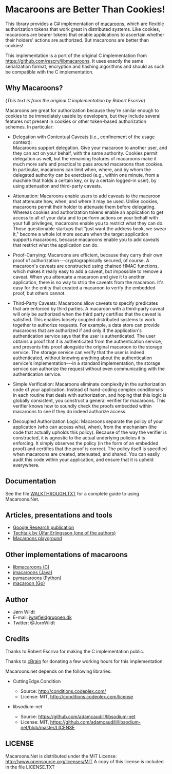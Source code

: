 # Macaroons are Better Than Cookies!

This library provides a C# implementation of [macaroons](http://research.google.com/pubs/pub41892.html), 
which are flexible authorization tokens that work great in distributed systems. Like cookies,
macaroons are bearer tokens that enable applications to ascertain whether their
holders' actions are authorized. But macaroons are better than cookies!

This implementation is a port of the original C implementation from https://github.com/rescrv/libmacaroons.
It uses exactly the same serialization format, encryption and hashing algorithms and should as such be 
compatible with the C implementation.

## Why Macaroons?

(*This text is from the original C implementation by Robert Escriva*)

Macaroons are great for authorization because they're similar enough to cookies
to be immediately usable by developers, but they include several features not
present in cookies or other token-based authorization schemes.  In particular:

* Delegation with Contextual Caveats (i.e., confinement of the usage context):  
  Macaroons support delegation.  Give your macaroon to another user, and they 
  can act on your behalf, with the same authority.  Cookies permit delegation 
  as well, but the remaining features of macaroons make it much more safe and
  practical to pass around macaroons than cookies.  In particular, macaroons
  can limit when, where, and by whom the delegated authority can be exercised
  (e.g., within one minute, from a machine that holds a certain key, or by a 
  certain logged-in user), by using attenuation and third-party caveats.

* Attenuation:  Macaroons enable users to add caveats to the macaroon that
  attenuate how, when, and where it may be used.  Unlike cookies, macaroons
  permit their holder to attenuate them before delegating.  Whereas cookies and
  authorization tokens enable an application to get access to all of your data
  and to perform actions on your behalf with your full privileges, macaroons
  enable you to restrict what they can do. Those questionable startups that
  "just want the address book, we swear it," become a whole lot more secure
  when the target application supports macaroons, because macaroons enable you
  to add caveats that restrict what the application can do.

* Proof-Carrying:  Macaroons are efficient, because they carry their own proof
  of authorization---cryptographically secured, of course.  A macaroon's
  caveats are constructed using chained HMAC functions, which makes it really
  easy to add a caveat, but impossible to remove a caveat.  When you attenuate
  a macaroon and give it to another application, there is no way to strip the
  caveats from the macaroon.  It's easy for the entity that created a macaroon
  to verify the embedded proof, but others cannot.

* Third-Party Caveats:  Macaroons allow caveats to specify predicates that are
  enforced by third parties.  A macaroon with a third-party caveat will only be
  authorized when the third party certifies that the caveat is satisfied.  This
  enables loosely coupled distributed systems to work together to authorize
  requests.  For example, a data store can provide macaroons that are
  authorized if and only if the application's authentication service says that
  the user is authenticated.  The user obtains a proof that it is
  authenticated from the authentication service, and presents this proof
  alongside the original macaroon to the storage service.  The storage service
  can verify that the user is indeed authenticated, without knowing anything
  about the authentication service's implementation---in a standard
  implementation, the storage service can authorize the request without even
  communicating with the authentication service.

* Simple Verification:  Macaroons eliminate complexity in the authorization
  code of your application.  Instead of hand-coding complex conditionals in
  each routine that deals with authorization, and hoping that this logic is
  globally consistent, you construct a general verifier for macaroons.  This
  verifier knows how to soundly check the proofs embedded within macaroons to
  see if they do indeed authorize access.

* Decoupled Authorization Logic:  Macaroons separate the policy of your
  application (who can access what, when), from the mechanism (the code that
  actually upholds this policy).  Because of the way the verifier is
  constructed, it is agnostic to the actual underlying policies it is
  enforcing.  It simply observes the policy (in the form of an embedded proof)
  and certifies that the proof is correct.  The policy itself is specified when
  macaroons are created, attenuated, and shared.  You can easily audit this
  code within your application, and ensure that it is upheld everywhere.


## Documentation

See the file [WALKTHROUGH.TXT](https://github.com/JornWildt/Macaroons.Net/blob/master/WALKTHROUGH.TXT) for
a complete guide to using Macaroons.Net.

## Articles, presentations and tools
* [Google Research publication](http://research.google.com/pubs/pub41892.html)
* [Techtalk by Úlfar Erlingsson (one of the authors)](https://air.mozilla.org/macaroons-cookies-with-contextual-caveats-for-decentralized-authorization-in-the-cloud/)
* [Macaroons playground](http://macaroons.io/)

## Other implementations of macaroons
* [libmacaroons (C)](https://github.com/rescrv/libmacaroons)
* [jmacaroons (Java)](https://github.com/nitram509/jmacaroons)
* [pymacaroons (Python)](https://github.com/ecordell/pymacaroons)
* [macaroon (Go)](https://github.com/rogpeppe/macaroon)

## Author
* Jørn Wildt
* E-mail: jw@fjeldgruppen.dk
* Twitter: @JornWildt

## Credits
Thanks to Robert Escriva for making the C implementation public.

Thanks to [cBrain](http://cbrain.com/) for donating a few working hours for this implementation.

Macaroons.net depends on the following libraries:

  * CuttingEdge.Condition
    * Source: http://conditions.codeplex.com/
    * License: MIT, http://conditions.codeplex.com/license
    
  * libsodium-net
    * Source: https://github.com/adamcaudill/libsodium-net
    * License: MIT, https://github.com/adamcaudill/libsodium-net/blob/master/LICENSE

## LICENSE
Macaroons.Net is distributed under the MIT License: http://www.opensource.org/licenses/MIT
A copy of this license is included in the file LICENSE.TXT

